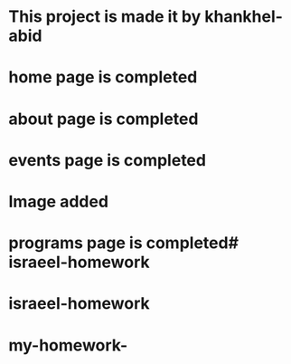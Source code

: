 # This project is made it by khankhel-abid
# home page is completed
# about page is completed
# events page is completed 
# Image added
# programs page is completed# israeel-homework
# israeel-homework
# my-homework-
